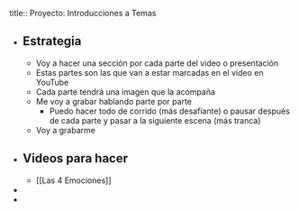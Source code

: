 title:: Proyecto: Introducciones a Temas

- ## Estrategia
	- Voy a hacer una sección por cada parte del video o presentación
	- Estas partes son las que van a estar marcadas en el video en YouTube
	- Cada parte tendrá una imagen que la acompaña
	- Me voy a grabar hablando parte por parte
		- Puedo hacer todo de corrido (más desafiante) o pausar después de cada parte y pasar a la siguiente escena (más tranca)
	- Voy a grabarme
- ## Videos para hacer
	- [[Las 4 Emociones]]
-
-